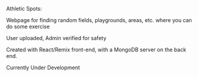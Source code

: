 Athletic Spots:

Webpage for finding random fields, playgrounds, areas, etc. where you can do some exercise

User uploaded, Admin verified for safety

Created with React/Remix front-end, with a MongoDB server on the back end.

Currently Under Development
